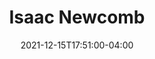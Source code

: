 ---
title: "Isaac Newcomb"
date: 2021-12-15T17:51:00-04:00
description: "I'm a studying mechanical engineer, musician and 3D-printing enthusiast. Learn about my projects below!"
---